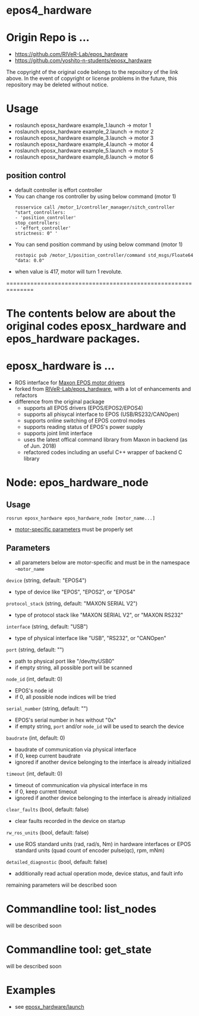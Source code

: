 epos4_hardware
============

# Origin Repo is ...
* https://github.com/RIVeR-Lab/epos_hardware
* https://github.com/yoshito-n-students/eposx_hardware

The copyright of the original code belongs to the repository of the link above. In the event of copyright or license problems in the future, this repository may be deleted without notice.

# Usage
* roslaunch eposx_hardware example_1.launch -> motor 1
* roslaunch eposx_hardware example_2.launch -> motor 2
* roslaunch eposx_hardware example_3.launch -> motor 3
* roslaunch eposx_hardware example_4.launch -> motor 4
* roslaunch eposx_hardware example_5.launch -> motor 5
* roslaunch eposx_hardware example_6.launch -> motor 6

## position control
* default controller is effort controller
* You can change ros controller by using below command (motor 1)
    ```
    rosservice call /motor_1/controller_manager/sitch_controller "start_controllers:
    - 'position_controller'
    stop_controllers:
    - 'effort_controller'
    strictness: 0" '
    ```
* You can send position command by using below command (motor 1)
    ```
    rostopic pub /motor_1/position_controller/command std_msgs/Floate64 "data: 0.0"
    ```
* when value is 417, motor will turn 1 revolute.

  
==============================================================

# The contents below are about the original codes eposx_hardware and epos_hardware packages.

# eposx_hardware is ...
* ROS interface for [Maxon EPOS motor drivers](https://www.maxonmotor.com/maxon/view/content/EPOS-Detailsite)
* forked from [RIVeR-Lab/epos_hardware](https://github.com/RIVeR-Lab/epos_hardware), with a lot of enhancements and refactors
* difference from the original package
  * supports all EPOS drivers (EPOS/EPOS2/EPOS4)
  * supports all phisycal interface to EPOS (USB/RS232/CANOpen)
  * supports online switching of EPOS control modes
  * supports reading status of EPOS's power supply
  * supports joint limit interface
  * uses the latest offical command library from Maxon in backend (as of Jun. 2018)
  * refactored codes including an useful C++ wrapper of backend C library

# Node: epos_hardware_node
## Usage
`rosrun eposx_hardware epos_hardware_node [motor_name...]`
* [motor-specific parameters](#parameters) must be properly set

## Parameters
* all parameters below are motor-specific and must be in the namespace `~motor_name`

`device` (string, default: "EPOS4")
* type of device like "EPOS", "EPOS2", or "EPOS4"

`protocol_stack` (string, default: "MAXON SERIAL V2")
* type of protocol stack like "MAXON SERIAL V2", or "MAXON RS232"

`interface` (string, default: "USB")
* type of physical interface like "USB", "RS232", or "CANOpen"

`port` (string, default: "")
* path to physical port like "/dev/ttyUSB0"
* if empty string, all possible port will be scanned

`node_id` (int, default: 0)
* EPOS's node id
* if 0, all possible node indices will be tried

`serial_number` (string, default: "")
* EPOS's serial number in hex without "0x"
* if empty string, `port` and/or `node_id` will be used to search the device

`baudrate` (int, default: 0)
* baudrate of communication via physical interface
* if 0, keep current baudrate
* ignored if another device belonging to the interface is already initialized

`timeout` (int, default: 0)
* timeout of communication via physical interface in ms
* if 0, keep current timeout
* ignored if another device belonging to the interface is already initialized

`clear_faults` (bool, default: false)
* clear faults recorded in the device on startup

`rw_ros_units` (bool, default: false)
* use ROS standard units (rad, rad/s, Nm) in hardware interfaces or EPOS standard units (quad count of encoder pulse(qc), rpm, mNm)

`detailed_diagnostic` (bool, default: false)
* additionally read actual operation mode, device status, and fault info

remaining parameters wiil be described soon

# Commandline tool: list_nodes
will be described soon

# Commandline tool: get_state
will be described soon

# Examples
* see [eposx_hardware/launch](eposx_hardware/launch)
